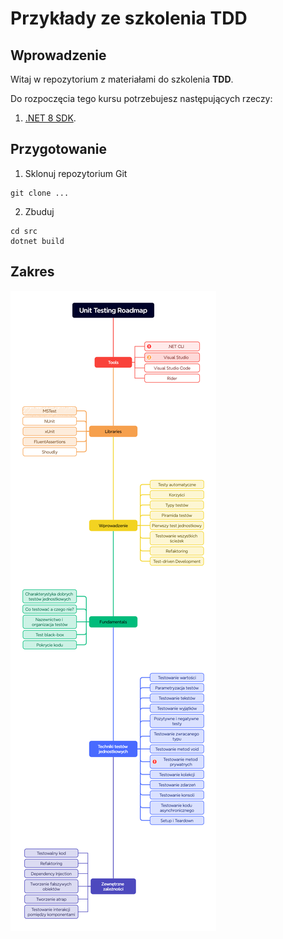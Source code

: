 
# Przykłady ze szkolenia TDD

## Wprowadzenie

Witaj w repozytorium z materiałami do szkolenia **TDD**.

Do rozpoczęcia tego kursu potrzebujesz następujących rzeczy:

1. [.NET 8 SDK](https://dotnet.microsoft.com/en-us/download/dotnet/8.0).

## Przygotowanie
1. Sklonuj repozytorium Git
```
git clone ...
```
2. Zbuduj
```
cd src
dotnet build
```

## Zakres
![Roadmap](docs/roadmap.png)

